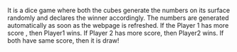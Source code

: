 It is a dice game where both the cubes generate the numbers on its surface randomly and declares the winner accordingly. The numbers are generated automatically as soon as the webpage is refreshed. If the Player 1 has more score , then Player1 wins. If Player 2 has more score, then Player2 wins. If both have same score, then it is draw!
